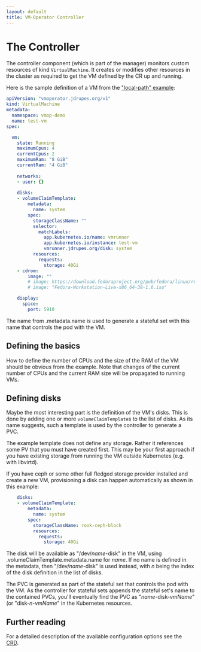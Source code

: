 ```yaml
---
layout: default
title: VM-Operator Controller
---
```


# The Controller

The controller component (which is part of the manager) monitors 
custom resources of kind `VirtualMachine`. It creates or modifies 
other resources in the cluster as required to get the VM defined
by the CR up and running. 

Here is the sample definition of a VM from the 
["local-path" example](https://github.com/mnlipp/VM-Operator/tree/main/example/local-path):

```yaml
apiVersion: "vmoperator.jdrupes.org/v1"
kind: VirtualMachine
metadata:
  namespace: vmop-demo
  name: test-vm
spec:

  vm:
    state: Running
    maximumCpus: 4
    currentCpus: 2
    maximumRam: "8 GiB"
    currentRam: "4 GiB"
  
    networks:
    - user: {}
    
    disks:
    - volumeClaimTemplate:
        metadata:
          name: system
        spec:
          storageClassName: ""
          selector:
            matchLabels:
              app.kubernetes.io/name: vmrunner
              app.kubernetes.io/instance: test-vm
              vmrunner.jdrupes.org/disk: system
          resources:
            requests:
              storage: 40Gi
    - cdrom:
        image: ""
        # image: https://download.fedoraproject.org/pub/fedora/linux/releases/38/Workstation/x86_64/iso/Fedora-Workstation-Live-x86_64-38-1.6.iso
        # image: "Fedora-Workstation-Live-x86_64-38-1.6.iso"

    display:
      spice:
        port: 5910
```

The name from .metadata.name is used to generate a stateful set 
with this name that controls the pod with the VM.

## Defining the basics

How to define the number of CPUs and the size of the RAM of the VM
should be obvious from the example. Note that changes of the current
number of CPUs and the current RAM size will be propagated to
running VMs.

## Defining disks

Maybe the most interesting part is the definition of the VM's disks.
This is done by adding one or more `volumeClaimTemplate`s to the
list of disks. As its name suggests, such a template is used by the
controller to generate a PVC.

The example template does not define any storage. Rather it references
some PV that you must have created first. This may be your first approach
if you have existing storage from running the VM outside Kubernetes
(e.g. with libvirtd).

If you have ceph or some other full fledged storage provider installed
and create a new VM, provisioning a disk can happen automatically
as shown in this example:

```yaml
    disks:
    - volumeClaimTemplate:
        metadata:
          name: system
        spec:
          storageClassName: rook-ceph-block
          resources:
            requests:
              storage: 40Gi
```

The disk will be available as "/dev/*name*-disk" in the VM,
using .volumeClaimTemplate.metadata.name for *name*. If 
no name is defined in the metadata, then "/dev/*name*-disk"
is used instead, with *n* being the index of the disk
definition in the list of disks. 

The PVC is generated as part of the stateful set that controls
the pod with the VM. As the controller for stateful sets appends the 
stateful set's name to the contained PVCs, you'll eventually
find the PVC as "*name*-disk-*vmName*" (or "disk-*n*-*vmName*" 
in the Kubernetes resources.

## Further reading

For a detailed description of the available configuration options see the
[CRD](https://github.com/mnlipp/VM-Operator/blob/main/deploy/crds/vms-crd.yaml).
